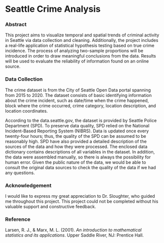 # Seattle Crime Analysis

### Abstract
This project aims to visualize temporal and spatial trends of criminal activity in Seattle via data collection and cleaning. Additionally, the project includes a real-life application of statistical hypothesis testing based on true crime incidence. The process of analyzing two-sample proportions will be introduced in order to draw meaningful conclusions from the data. Results will be used to evaluate the reliability of information found on an online source.


### Data Collection
The crime dataset is from the City of Seattle Open Data portal spanning from 2015 to 2020. The dataset consists of basic identifying information about the crime incident, such as date/time when the crime happened, block where the crime occurred, crime category, location description, and location coordinates. 

According to the data.seattle.gov, the dataset is provided by Seattle Police Department (SPD). To preserve data quality, SPD relied on the National Incident-Based Reporting System (NIBRS). Data is updated once every twenty-four hours; thus, the quality of the SPD can be assumed to be reasonably high. SPD have also provided a detailed description of the sources of the data and how they were processed. The enclosed data dictionary contains descriptions of all variables in the dataset. In addition, the data were assembled manually, so there is always the possibility for human error. Given the public nature of the data, we would be able to consult the original data sources to check the quality of the data if we had any questions. 


### Acknowledgement
I would like to express my great appreciation to Dr. Sloughter, who guided me throughout this project. This project could not be completed without his valuable support and constructive feedback.

### Reference
Larsen, R. J., & Marx, M. L. (2001). _An introduction to mathematical statistics and its applications_. Upper Saddle River, NJ: Prentice Hall.
